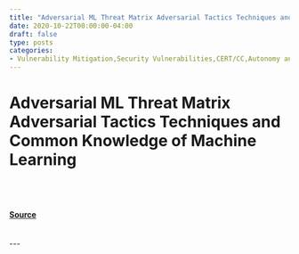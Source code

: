 ```yaml
---
title: "Adversarial ML Threat Matrix Adversarial Tactics Techniques and Common Knowledge of Machine Learning"
date: 2020-10-22T00:00:00-04:00
draft: false
type: posts
categories: 
- Vulnerability Mitigation,Security Vulnerabilities,CERT/CC,Autonomy and Counter-Autonomy
---
```

# Adversarial ML Threat Matrix Adversarial Tactics Techniques and Common Knowledge of Machine Learning

<br/>

<br/>


#### [Source](https://insights.sei.cmu.edu/blog/adversarial-ml-threat-matrix-adversarial-tactics-techniques-and-common-knowledge-of-machine-learning/)

<br/>
---
